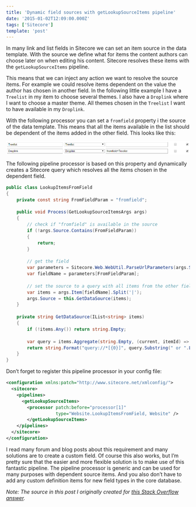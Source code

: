 ```yaml
---
title: 'Dynamic field sources with getLookupSourceItems pipeline'
date: '2015-01-02T12:09:00.000Z'
tags: ['Sitecore']
template: 'post'
---
```


In many link and list fields in Sitecore we can set an item source in the data
template. With the source we define what for items the content authors can
choose later on when editing his content. Sitecore resolves these items with the
`getLookupSourceItems` pipeline.

This means that we can inject any action we want to resolve the source items.
For example we could resolve items dependent on the value the author has chosen
in another field. In the following little example I have a `Treelist` in my item
to choose several themes. I also have a `Droplink` where I want to choose a
master theme. All themes chosen in the `Treelist` I want to have available in my
`Droplink`.

With the following processor you can set a `fromfield` property i the source of
the data template. This means that all the items available in the list should be
dependent of the items added in the other field. This looks like this:

![](./images/droplink_fromfield.png)

The following pipeline processor is based on this property and dynamically
creates a Sitecore query which resolves all the items chosen in the dependent
field.

```csharp
public class LookupItemsFromField
{
    private const string FromFieldParam = "fromfield";

    public void Process(GetLookupSourceItemsArgs args)
    {
        // check if "fromfield" is available in the source
        if (!args.Source.Contains(FromFieldParam))
        {
            return;
        }

        // get the field
        var parameters = Sitecore.Web.WebUtil.ParseUrlParameters(args.Source);
        var fieldName = parameters[FromFieldParam];

        // set the source to a query with all items from the other field included
        var items = args.Item[fieldName].Split('|');
        args.Source = this.GetDataSource(items);
    }

    private string GetDataSource(IList<string> items)
    {
        if (!items.Any()) return string.Empty;

        var query = items.Aggregate(string.Empty, (current, itemId) => current + string.Format(" or @@id='{0}'", itemId));
        return string.Format("query://*[{0}]", query.Substring(" or ".Length));
    }
}
```

Don’t forget to register this pipeline processor in your config file:

```xml
<configuration xmlns:patch="http://www.sitecore.net/xmlconfig/">
  <sitecore>
    <pipelines>
      <getLookupSourceItems>
        <processor patch:before="processor[1]"
                   type="Website.LookupItemsFromField, Website" />
        </getLookupSourceItems>
    </pipelines>
  </sitecore>
</configuration>
```

I read many forum and blog posts about this requirement and many solutions are
to create a custom field. Of course this also works, but I’m pretty sure that
the easier and more flexible solution is to make use of this fantastic pipeline.
The pipeline processor is generic and can be used for many purposes with
dependent source items. And you also don’t have to add any custom definition
items for new field types in the core database.

_Note: The source in this post I originally created for [this Stack Overflow
answer](http://stackoverflow.com/a/25785363/2074649)._
